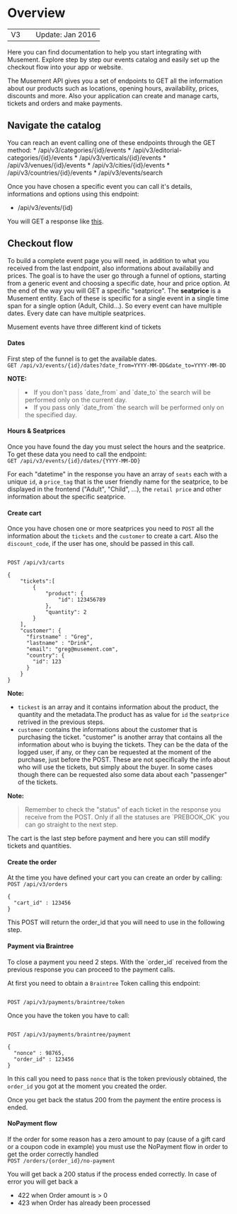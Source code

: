 <h1>Overview</h1>

<table>
<tr><td width="40px">V3</td><td>Update: Jan 2016</td></tr>
</table>

Here you can find documentation to help you start integrating with Musement. Explore step by step our events catalog and easily set up the checkout flow into your app or website.

The Musement API gives you a set of endpoints to GET all the information about our products such as locations, opening hours, availability, prices, discounts and more. Also your application can create and manage carts, tickets and orders and make payments.



<h2>Navigate the catalog</h2>
You can reach an event calling one of these endpoints through the GET method:
* /api/v3/categories/{id}/events
* /api/v3/editorial-categories/{id}/events
* /api/v3/verticals/{id}/events
* /api/v3/venues/{id}/events
* /api/v3/cities/{id}/events
* /api/v3/countries/{id}/events
* /api/v3/events/search

Once you have chosen a specific event you can call it's details, informations and options using this endpoint:
* /api/v3/events/{id}

You will GET a response like [this](/event_response).

<h2>Checkout flow</h2>
To build a complete event page you will need, in addition to what you received from the last endpoint, also informations about availabiliy and prices. The goal is to have the user go through a funnel of options, starting from a generic event and choosing a specific date, hour and price option. At the end of the way you will GET a specific "seatprice".
The <strong>seatprice</strong> is a Musement entity.
Each of these is specific for a single event in a single time span for a single option (Adult, Child...).
So every event can have multiple dates. Every date can have multiple seatprices.

Musement events have three different kind of tickets

<h4>Dates</h4>
First step of the funnel is to get the available dates.

<code>
GET /api/v3/events/{id}/dates?date_from=YYYY-MM-DD&date_to=YYYY-MM-DD
</code>

<strong>NOTE:</strong>

<blockquote>
 <li> If you don't pass `date_from` and `date_to` the search will be performed only on the current day.</li>
 <li> If you pass only `date_from` the search will be performed only on the specified day.</li>
</blockquote>

<h4>Hours & Seatprices</h4>
Once you have found the day you must select the hours and the seatprice. To get these data you need to call the endpoint:

<code>
GET /api/v3/events/{id}/dates/{YYYY-MM-DD}
</code>

For each "datetime" in the response you have an array of `seats` each with a unique `id`, a `price_tag` that is the user friendly name for the seatprice, to be displayed in the frontend ("Adult", "Child", ...), the `retail price` and other information about the specific seatprice.

<h4>Create cart</h4>

Once you have chosen one or more seatprices you need to `POST` all the information about the `tickets` and the `customer` to create a cart. Also the `discount_code`, if the user has one, should be passed in this call.

<code>
POST /api/v3/carts
</code>

<pre><code>{
    "tickets":[
        {
            "product": {
                "id": 123456789
            },
            "quantity": 2
        }
    ],
    "customer": {
      "firstname" : "Greg",
      "lastname" : "Drink",
      "email": "greg@musement.com",
      "country": {
        "id": 123
      }
    }
}
</code></pre>

<strong>Note:</strong>

 - `tickest` is an array and it contains information about the product, the quantity and the metadata.The product has as value for `id` the `seatprice` retrived in the previous steps.  
 - `customer` contains the informations about the customer that is purchasing the ticket. "customer" is another array that contains all the information about who is buying the tickets. They can be the data of the logged user, if any, or they can be requested at the moment of the purchase, just before the POST. These are not specifically the info about who will use the tickets, but simply about the buyer. In some cases though there can be requested also some data about each "passenger" of the tickets.

<strong>Note:</strong>

<blockquote>
Remember to check the "status" of each ticket in the response you receive from the POST. Only if all the statuses are `PREBOOK_OK` you can go straight to the next step.</strong>
</blockquote>

The cart is the last step before payment and here you can still modify tickets and quantities.

<h4>Create the order</h4>
At the time you have defined your cart you can create an order by calling:

<code>
POST /api/v3/orders
</code>

<pre><code>{
  "cart_id" : 123456
}
</code></pre>

This POST will return the order_id that you will need to use in the following step.

<h4>Payment via Braintree</h4>
To close a payment you need 2 steps. With the `order_id` received from the previous response you can proceed to the payment calls.

At first you need to obtain a `Braintree` Token calling this endpoint:

<code>
POST /api/v3/payments/braintree/token
</code>

Once you have the token you have to call:

<code>
POST /api/v3/payments/braintree/payment
</code>

<pre><code>{
  "nonce" : 98765,
  "order_id" : 123456
}
</code></pre>

In this call you need to pass `nonce` that is the token previously obtained, the `order_id` you got at the moment you created the order.

Once you get back the status 200 from the payment the entire process is ended.

<h4>NoPayment flow</h4>
If the order for some reason has a zero amount to pay (cause of a gift card or a coupon code in example) you must use the NoPayment flow in order to get the order correctly handled

<code>
POST /orders/{order_id}/no-payment
</code>

You will get back a 200 status if the process ended correctly.
In case of error you will get back a
- 422 when Order amount is > 0
- 423 when Order has already been processed
